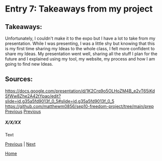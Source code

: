 # Entry 7: Takeaways from my project

## Takeaways:
Unfortunately, I couldn't make it to the expo but I have a lot to take from my presentation. While I was presenting, I was a little shy but knowing that this is my first time sharing my Ideas to the whole class, I felt more confident to share my Ideas. My presentation went well, sharing all the stuff I plan for the future and I explained using my tool, my website, my process and how I am going to find new Ideas.

## Sources:
https://docs.google.com/presentation/d/1K2Crq9o5OLHoZM4B_e2vT65iKdSfWw8Zhe2A42tYpao/edit?slide=id.g35a5fd9013f_0_5#slide=id.g35a5fd9013f_0_5
https://github.com/matthewm0856/sep10-freedom-project/tree/main/prep
[Previous](entry06.md)
[Previous]([entry06.md])



##### X/X/XX

Text

[Previous](entry06.md) | [Next](entry08.md)

[Home](../README.md)
